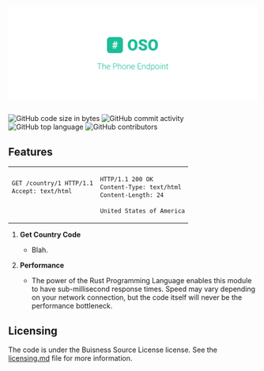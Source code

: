 # ![The Phone Endpoint](https://github.com/open-specification/phone/blob/master/.github/cover.png?raw=true)

![GitHub code size in bytes](https://img.shields.io/github/languages/code-size/open-specification/phone?color=teal)
![GitHub commit activity](https://img.shields.io/github/commit-activity/y/open-specification/phone?color=teal)
![GitHub top language](https://img.shields.io/github/languages/top/open-specification/phone?color=teal)
![GitHub contributors](https://img.shields.io/github/contributors/open-specification/phone?color=teal)

## Features

<table>
<tr>
<td>

```HTTP
GET /country/1 HTTP/1.1
Accept: text/html



```

</td>
<td>

```HTTP
HTTP/1.1 200 OK
Content-Type: text/html
Content-Length: 24

United States of America

```

</td>
</tr>
</table>

1. **Get Country Code**
    - Blah.

1. **Performance**
    - The power of the Rust Programming Language enables this module to have sub-millisecond response times. Speed may vary depending on your network connection, but the code itself will never be the performance bottleneck.

## Licensing

The code is under the Buisness Source License license. See the [licensing.md](./license.md) file for more information.
